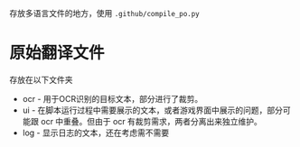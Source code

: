 存放多语言文件的地方，使用 `.github/compile_po.py`

# 原始翻译文件
存放在以下文件夹

- ocr - 用于OCR识别的目标文本，部分进行了裁剪。
- ui - 在脚本运行过程中需要展示的文本，或者游戏界面中展示的问题，部分可能跟 ocr 中重叠。但由于 ocr 有裁剪需求，两者分离出来独立维护。
- log - 显示日志的文本，还在考虑需不需要